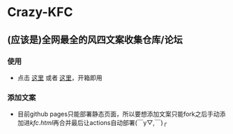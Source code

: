 # Crazy-KFC
## (应该是)全网最全的风四文案收集仓库/论坛

### 使用
- 点击 [这里](https://kkchara.github.io/Crazy-KFC) 或者 [这里](https://kkchara.github.io/Crazy-KFC/kfc.html)，开箱即用

### 添加文案
- 目前github pages只能部署静态页面，所以要想添加文案只能fork之后手动添加进*kfc.html*再合并最后让actions自动部署(￣y▽,￣)╭ 
